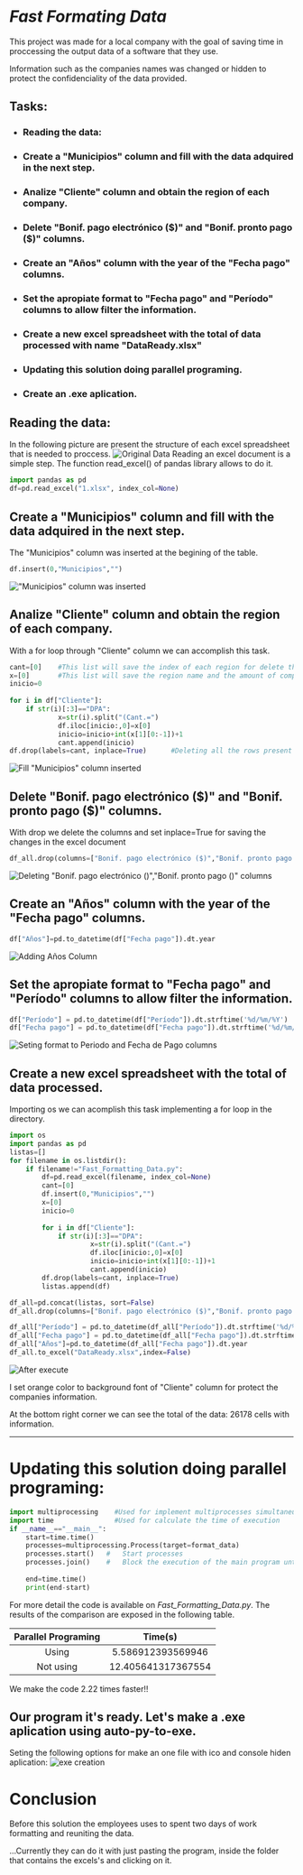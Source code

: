 # ***Fast Formating Data***

This project was made for a local company with the goal of saving time in proccessing the output data of a software that they use. 
                                                      
Information such as the companies names was changed or hidden to protect the confidenciality of the data provided.

## Tasks:
- ### Reading the data:
- ### Create a "Municipios" column and fill with the data adquired in the next step.
- ### Analize "Cliente" column and obtain the region of each company.
- ### Delete "Bonif. pago electrónico (\$)" and "Bonif. pronto pago (\$)" columns.
- ### Create an "Años" column with the year of the "Fecha pago" columns.
- ### Set the apropiate format to "Fecha pago" and "Período" columns to allow filter the information.
- ### Create a new excel spreadsheet with the total of data processed with name "DataReady.xlsx"
- ### Updating this solution doing parallel programing.
- ### Create an .exe aplication.

## Reading the data:
In the following picture are present the structure of each excel spreadsheet that is needed to proccess.
![Original Data](img/OriginalData.png)
Reading an excel document is a simple step. The function read_excel() of pandas library allows to do it.
```python
import pandas as pd
df=pd.read_excel("1.xlsx", index_col=None)
```
## Create a "Municipios" column and fill with the data adquired in the next step.
The "Municipios" column was inserted at the begining of the table.
```python
df.insert(0,"Municipios","")
```

!["Municipios" column was inserted](img/InsertedMunicipioscolumn.png)

## Analize "Cliente" column and obtain the region of each company.
With a for loop through "Cliente" column we can accomplish this task.
```python
cant=[0]    #This list will save the index of each region for delete this rows
x=[0]       #This list will save the region name and the amount of companies present in each one
inicio=0    
    
for i in df["Cliente"]:
    if str(i)[:3]=="DPA":
            x=str(i).split("(Cant.=")
            df.iloc[inicio:,0]=x[0]
            inicio=inicio+int(x[1][0:-1])+1
            cant.append(inicio)
df.drop(labels=cant, inplace=True)      #Deleting all the rows present in "Cliente" column that have the region name. The last row of this column is a total of the amount of companies, by this also is deleted.
```

![Fill "Municipios" column inserted](img/FillInsertedMunicipioscolumn.png)


## Delete "Bonif. pago electrónico (\$)" and "Bonif. pronto pago (\$)" columns.
With drop we delete the columns and set inplace=True for saving the changes in the excel document

```python
df_all.drop(columns=["Bonif. pago electrónico ($)","Bonif. pronto pago ($)"], inplace=True)
```
![Deleting "Bonif. pago electrónico ($)","Bonif. pronto pago ($)" columns](img/DeletingColumns.png)


## Create an "Años" column with the year of the "Fecha pago" columns.

```python
df["Años"]=pd.to_datetime(df["Fecha pago"]).dt.year
```

![Adding Años Column](img/AddingAñosColumn.png)


## Set the apropiate format to "Fecha pago" and "Período" columns to allow filter the information.
```python
df["Período"] = pd.to_datetime(df["Período"]).dt.strftime('%d/%m/%Y')
df["Fecha pago"] = pd.to_datetime(df["Fecha pago"]).dt.strftime('%d/%m/%Y')
```


![Seting format to Periodo and Fecha de Pago columns](img/FormatPeriodoandFechadePagocolumns.png)

## Create a new excel spreadsheet with the total of data processed.

Importing os we can acomplish this task implementing a for loop in the directory.

```python
import os
import pandas as pd
listas=[]
for filename in os.listdir():
    if filename!="Fast_Formatting_Data.py":
        df=pd.read_excel(filename, index_col=None) 
        cant=[0]
        df.insert(0,"Municipios","")
        x=[0]
        inicio=0
            
        for i in df["Cliente"]:
            if str(i)[:3]=="DPA":
                    x=str(i).split("(Cant.=")
                    df.iloc[inicio:,0]=x[0]
                    inicio=inicio+int(x[1][0:-1])+1
                    cant.append(inicio)
        df.drop(labels=cant, inplace=True)
        listas.append(df)

df_all=pd.concat(listas, sort=False)
df_all.drop(columns=["Bonif. pago electrónico ($)","Bonif. pronto pago ($)"], inplace=True)

df_all["Período"] = pd.to_datetime(df_all["Período"]).dt.strftime('%d/%m/%Y')
df_all["Fecha pago"] = pd.to_datetime(df_all["Fecha pago"]).dt.strftime('%d/%m/%Y')
df_all["Años"]=pd.to_datetime(df_all["Fecha pago"]).dt.year
df_all.to_excel("DataReady.xlsx",index=False)  
```
![After execute](img/After.png)

I set orange color to background font of "Cliente" column for protect the companies information.

At the bottom right corner we can see the total of the data: 26178 cells with information.

___
# Updating this solution doing parallel programing:

```python
import multiprocessing    #Used for implement multiprocesses simultaneusly
import time               #Used for calculate the time of execution
if __name__=="__main__":
    start=time.time()
    processes=multiprocessing.Process(target=format_data)
    processes.start()   #   Start processes
    processes.join()    #   Block the execution of the main program until processes finalize
            
    end=time.time()
    print(end-start)

```
For more detail the code is available on *Fast_Formatting_Data.py*.
The results of the comparison are exposed in the following table.


|    Parallel Programing       | Time(s)           |
|:----------------------------:|:-----------------:|
|         Using                |  5.586912393569946|
|         Not using            | 12.405641317367554|

We make the code 2.22 times faster!!
## Our program it's ready. Let's make a .exe aplication using auto-py-to-exe.

Seting the following options for make an one file with ico and console hiden aplication:
![exe creation](img/exe.png)

# Conclusion

Before this solution the employees uses to spent two days of work formatting and reuniting the data.

...Currently they can do it with just pasting the program, inside the folder that contains the excels's and clicking on it.
